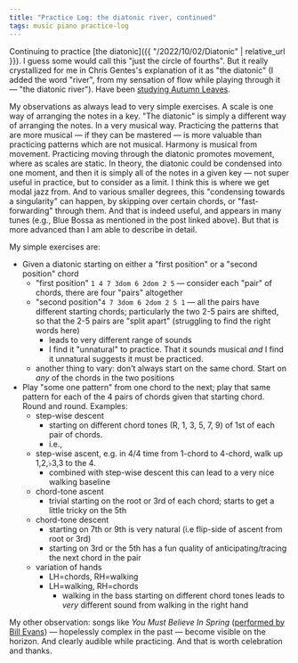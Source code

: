 ```yaml
---
title: "Practice Log: the diatonic river, continued"
tags: music piano practice-log
---
```


Continuing to practice [the diatonic]({{ "/2022/10/02/Diatonic" | relative_url }}). I guess some would call this "just the circle of fourths". But it really crystallized for me in Chris Gentes's explanation of it as "the diatonic" (I added the word "river", from my sensation of flow while playing through it — "the diatonic river"). Have been [studying Autumn Leaves](https://hearthis.at/golubitsky/autumn-leaves-golubitsky/).

My observations as always lead to very simple exercises. A scale is one way of arranging the notes in a key. "The diatonic" is simply a different way of arranging the notes. In a very musical way. Practicing the patterns that are more musical — if they can be mastered — is more valuable than practicing patterns which are not musical. Harmony is musical from movement. Practicing moving through the diatonic promotes movement, where as scales are static. In theory, the diatonic could be condensed into one moment, and then it is simply all of the notes in a given key — not super useful in practice, but to consider as a limit. I think this is where we get modal jazz from. And to various smaller degrees, this "condensing towards a singularity" can happen, by skipping over certain chords, or "fast-forwarding" through them. And that is indeed useful, and appears in many tunes (e.g., Blue Bossa as mentioned in the post linked above). But that is more advanced than I am able to describe in detail.

My simple exercises are:

- Given a diatonic starting on either a "first position" or a "second position" chord
  - "first position" `1 4 7 3dom 6 2dom 2 5` — consider each "pair" of chords, there are four "pairs" altogether
  - "second position"`4 7 3dom 6 2dom 2 5 1` — all the pairs have different starting chords; particularly the two 2-5 pairs are shifted, so that the 2-5 pairs are "split apart" (struggling to find the right words here)
    - leads to very different range of sounds
    - I find it "unnatural" to practice. That it sounds musical _and_ I find it unnatural suggests it must be practiced.
  - another thing to vary: don't always start on the same chord. Start on _any_ of the chords in the two positions
- Play "some one pattern" from one chord to the next; play that same pattern for each of the 4 pairs of chords given that starting chord. Round and round. Examples:
  - step-wise descent
    - starting on different chord tones (R, 1, 3, 5, 7, 9) of 1st of each pair of chords.
    - i.e.,
  - step-wise ascent, e.g. in 4/4 time from 1-chord to 4-chord, walk up 1,2,♭3,3 to the 4.
    - combined with step-wise descent this can lead to a very nice walking baseline
  - chord-tone ascent
    - trivial starting on the root or 3rd of each chord; starts to get a little tricky on the 5th
  - chord-tone descent
    - starting on 7th or 9th is very natural (i.e flip-side of ascent from root or 3rd)
    - starting on 3rd or the 5th has a fun quality of anticipating/tracing the next chord in the pair
  - variation of hands
    - LH=chords, RH=walking
    - LH=walking, RH=chords
      - walking in the bass starting on different chord tones leads to _very_ different sound from walking in the right hand

My other observation: songs like _You Must Believe In Spring_ ([performed by Bill Evans](https://www.youtube.com/watch?v=FTlKzkdtW9I)) — hopelessly complex in the past — become visible on the horizon. And clearly audible while practicing. And that is worth celebration and thanks.
